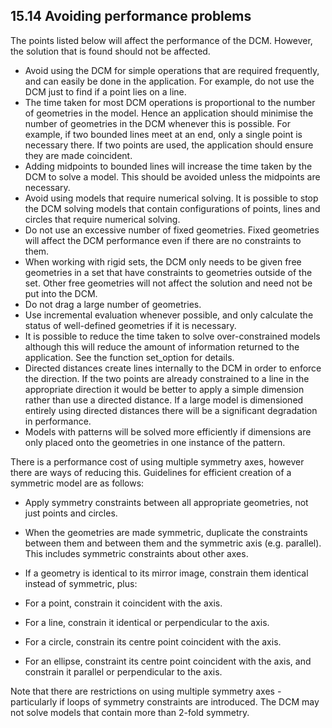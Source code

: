 ## 15.14 Avoiding performance problems

The points listed below will affect the performance of the DCM. 
However, the solution that is found should not be affected.

- Avoid using the DCM for simple operations that are required frequently, and can easily be done in the application. 
For example, do not use the DCM just to find if a point lies on a line.
- The time taken for most DCM operations is proportional to the number of geometries in the model. 
Hence an application should minimise the number of geometries in the DCM whenever this is possible. 
For example, if two bounded lines meet at an end, only a single point is necessary there. 
If two points are used, the application should ensure they are made coincident.
- Adding midpoints to bounded lines will increase the time taken by the DCM to solve a model. 
This should be avoided unless the midpoints are necessary.
- Avoid using models that require numerical solving. 
It is possible to stop the DCM solving models that contain configurations of points, lines and circles that require numerical solving.
- Do not use an excessive number of fixed geometries. 
Fixed geometries will affect the DCM performance even if there are no constraints to them.
- When working with rigid sets, the DCM only needs to be given free geometries in a set that have constraints to geometries outside of the set. 
Other free geometries will not affect the solution and need not be put into the DCM.
- Do not drag a large number of geometries.
- Use incremental evaluation whenever possible, and only calculate the status of well-defined geometries if it is necessary.
- It is possible to reduce the time taken to solve over-constrained models although this will reduce the amount of information returned to the application. 
See the function set\_option for details.
- Directed distances create lines internally to the DCM in order to enforce the direction. 
If the two points are already constrained to a line in the appropriate direction it would be better to apply a simple dimension rather than use a directed distance. 
If a large model is dimensioned entirely using directed distances there will be a significant degradation in performance.
- Models with patterns will be solved more efficiently if dimensions are only placed onto the geometries in one instance of the pattern.

There is a performance cost of using multiple symmetry axes, however there are ways of reducing this. 
Guidelines for efficient creation of a symmetric model are as follows:

- Apply symmetry constraints between all appropriate geometries, not just points and circles.
- When the geometries are made symmetric, duplicate the constraints between them and between them and the symmetric axis (e.g. 
parallel). This includes symmetric constraints about other axes.
- If a geometry is identical to its mirror image, constrain them identical instead of symmetric, plus:

- For a point, constrain it coincident with the axis.
- For a line, constrain it identical or perpendicular to the axis.
- For a circle, constrain its centre point coincident with the axis.
- For an ellipse, constraint its centre point coincident with the axis, and constrain it parallel or perpendicular to the axis.

Note that there are restrictions on using multiple symmetry axes - particularly if loops of symmetry constraints are introduced. 
The DCM may not solve models that contain more than 2-fold symmetry.

